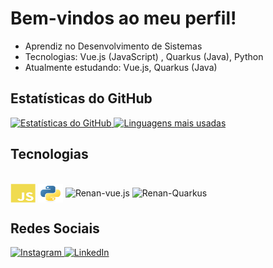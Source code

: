 
# Bem-vindos ao meu perfil!

- Aprendiz no Desenvolvimento de Sistemas
- Tecnologias: Vue.js (JavaScript) , Quarkus (Java), Python
- Atualmente estudando: Vue.js, Quarkus (Java)

## Estatísticas do GitHub

<div>
  <a href="https://github.com/renanandradebr">
    <img height="180em" src="https://github-readme-stats.vercel.app/api?username=renanandradebr&show_icons=true&theme=tokyonight&include_all_commits=true&count_private=true" alt="Estatísticas do GitHub">
    <img height="180em" src="https://github-readme-stats.vercel.app/api/top-langs/?username=renanandradebr&layout=compact&langs_count=6&theme=tokyonight" alt="Linguagens mais usadas">
  </a>
</div>

## Tecnologias

<div style="display: inline_block"><br>
  <img align="center" alt="Renan-Js" height="30" width="40" src="https://raw.githubusercontent.com/devicons/devicon/master/icons/javascript/javascript-plain.svg">
  <img align="center" alt="Renan-Python" height="30" width="40" src="https://raw.githubusercontent.com/devicons/devicon/master/icons/python/python-original.svg">
  <img align="center" alt="Renan-vue.js" height="30" width="40" src="https://cdn.jsdelivr.net/gh/devicons/devicon/icons/vuejs/vuejs-original.svg"/>
  <img align="center" alt="Renan-Quarkus" height="30" width="40" src="https://cdn.jsdelivr.net/gh/devicons/devicon@latest/icons/quarkus/quarkus-original.svg" />

</div>

## Redes Sociais

<div>
  <a href="https://instagram.com/renan.andradebr" target="_blank">
    <img src="https://img.shields.io/badge/-Instagram-%23E4405F?style=for-the-badge&logo=instagram&logoColor=white" alt="Instagram">
  </a>
  <a href="https://www.linkedin.com/in/carlos-renan-andrade-pereira-6923781a6" target="_blank">
    <img src="https://img.shields.io/badge/-LinkedIn-%230077B5?style=for-the-badge&logo=linkedin&logoColor=white" alt="LinkedIn">
  </a>
</div>

